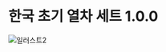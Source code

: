 # 한국 초기 열차 세트 1.0.0
![일러스트2](https://github.com/SerpensNebula/Korean-Early-Train-Set/assets/75788864/2464f54d-93c3-47b5-92ae-e290a3738b70)

